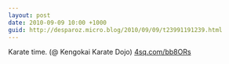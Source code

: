 ```yaml
---
layout: post
date: 2010-09-09 10:00 +1000
guid: http://desparoz.micro.blog/2010/09/09/t23991191239.html
---
```

Karate time. (@ Kengokai Karate Dojo) [4sq.com/bb8ORs](http://4sq.com/bb8ORs)
